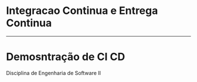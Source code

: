 # Integracao Continua e Entrega Continua

---

# Demosntração de CI CD

Disciplina de Engenharia de Software II
